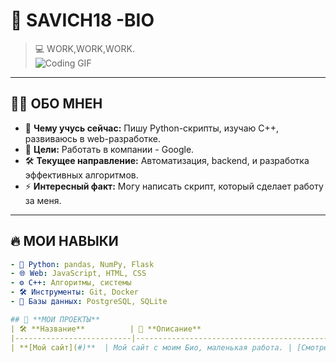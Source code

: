 # 🚀 **SAVICH18 -BIO**  
> 💻 WORK,WORK,WORK.  
![Coding GIF](https://i.postimg.cc/yNQVxDjg/1488792846146085519.gif)

---

## 🧑‍💻 **ОБО МНЕ**H
- 🌱 **Чему учусь сейчас:** Пишу Python-скрипты, изучаю C++, развиваюсь в web-разработке.  
- 🎯 **Цели:** Работать в компании - Google.  
- 🛠️ **Текущее направление:** Автоматизация, backend, и разработка эффективных алгоритмов.  
- ⚡ **Интересный факт:** Могу написать скрипт, который сделает работу за меня.  

---

## 🔥 **МОИ НАВЫКИ**  
```yaml
- 🐍 Python: pandas, NumPy, Flask
- 🌐 Web: JavaScript, HTML, CSS
- ⚙️ C++: Алгоритмы, системы
- 🛠️ Инструменты: Git, Docker
- 📡 Базы данных: PostgreSQL, SQLite

## 📌 **МОИ ПРОЕКТЫ**  
| 🛠️ **Название**          | 📜 **Описание**                                  | 🔗 **Ссылка**                  |  
|--------------------------|-------------------------------------------------|--------------------------------|  
| **[Мой сайт](#)**  | Мой сайт с моим Био, маленькая работа. | [Смотреть](https://enchanted-dear-opossum.glitch.me/) |  
